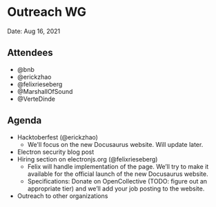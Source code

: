 # Outreach WG
Date: Aug 16, 2021

## Attendees
* @bnb
* @erickzhao
* @felixrieseberg
* @MarshallOfSound
* @VerteDinde

## Agenda
* Hacktoberfest (@erickzhao)
  * We'll focus on the new Docusaurus website. Will update later.
* Electron security blog post
* Hiring section on electronjs.org (@felixrieseberg)
  * Felix will handle implementation of the page. We’ll try to make it available for the official launch of the new Docusaurus website.
  * Specifications: Donate on OpenCollective (TODO: figure out an appropriate tier) and we’ll add your job posting to the website.
* Outreach to other organizations
